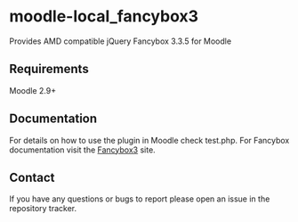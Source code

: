 # moodle-local_fancybox3
Provides AMD compatible jQuery Fancybox 3.3.5 for Moodle

## Requirements

Moodle 2.9+

## Documentation

For details on how to use the plugin in Moodle check test.php.
For Fancybox documentation visit the [Fancybox3](http://fancyapps.com/fancybox/3/docs/) site.

## Contact

If you have any questions or bugs to report please open an issue in the repository tracker.


